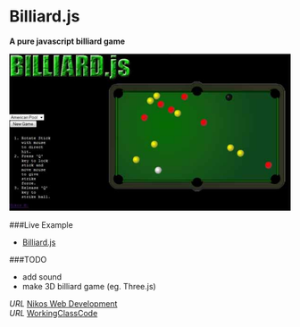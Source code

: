 Billiard.js
===========

__A pure javascript billiard game__


[![Billiard.js](/images/billiard.jpg)](http://foo123.github.com/examples/billiard.js/)

###Live Example
* [Billiard.js](http://foo123.github.com/examples/billiard.js/)

###TODO
* add sound
* make 3D billiard game (eg. Three.js)

*URL* [Nikos Web Development](http://nikos-web-development.netai.net/ "Nikos Web Development")  
*URL* [WorkingClassCode](http://workingclasscode.uphero.com/ "Working Class Code")  
